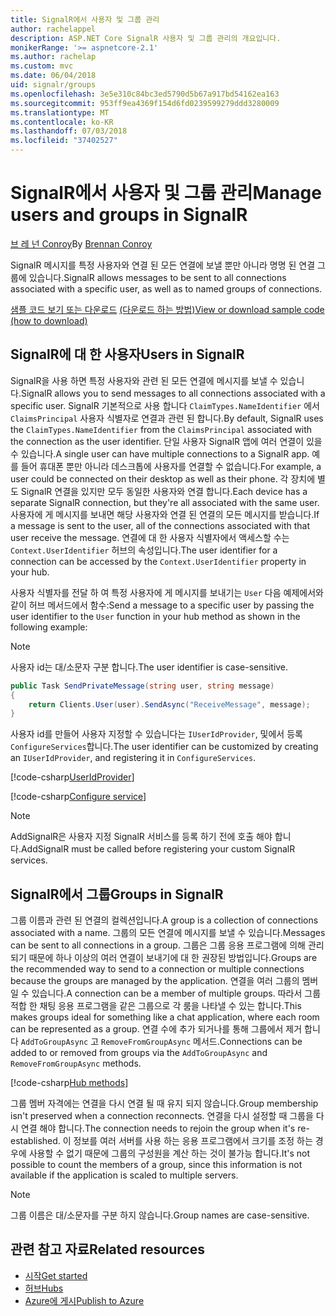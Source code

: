 ```yaml
---
title: SignalR에서 사용자 및 그룹 관리
author: rachelappel
description: ASP.NET Core SignalR 사용자 및 그룹 관리의 개요입니다.
monikerRange: '>= aspnetcore-2.1'
ms.author: rachelap
ms.custom: mvc
ms.date: 06/04/2018
uid: signalr/groups
ms.openlocfilehash: 3e5e310c84bc3ed5790d5b67a917bd54162ea163
ms.sourcegitcommit: 953ff9ea4369f154d6fd0239599279ddd3280009
ms.translationtype: MT
ms.contentlocale: ko-KR
ms.lasthandoff: 07/03/2018
ms.locfileid: "37402527"
---
```

# <a name="manage-users-and-groups-in-signalr"></a><span data-ttu-id="ccc18-103">SignalR에서 사용자 및 그룹 관리</span><span class="sxs-lookup"><span data-stu-id="ccc18-103">Manage users and groups in SignalR</span></span>

<span data-ttu-id="ccc18-104">[브 레 넌 Conroy](https://github.com/BrennanConroy)</span><span class="sxs-lookup"><span data-stu-id="ccc18-104">By [Brennan Conroy](https://github.com/BrennanConroy)</span></span>

<span data-ttu-id="ccc18-105">SignalR 메시지를 특정 사용자와 연결 된 모든 연결에 보낼 뿐만 아니라 명명 된 연결 그룹에 있습니다.</span><span class="sxs-lookup"><span data-stu-id="ccc18-105">SignalR allows messages to be sent to all connections associated with a specific user, as well as to named groups of connections.</span></span>

<span data-ttu-id="ccc18-106">[샘플 코드 보기 또는 다운로드](https://github.com/aspnet/Docs/tree/master/aspnetcore/signalr/groups/sample/) [(다운로드 하는 방법)](xref:tutorials/index#how-to-download-a-sample)</span><span class="sxs-lookup"><span data-stu-id="ccc18-106">[View or download sample code](https://github.com/aspnet/Docs/tree/master/aspnetcore/signalr/groups/sample/) [(how to download)](xref:tutorials/index#how-to-download-a-sample)</span></span>

## <a name="users-in-signalr"></a><span data-ttu-id="ccc18-107">SignalR에 대 한 사용자</span><span class="sxs-lookup"><span data-stu-id="ccc18-107">Users in SignalR</span></span>

<span data-ttu-id="ccc18-108">SignalR을 사용 하면 특정 사용자와 관련 된 모든 연결에 메시지를 보낼 수 있습니다.</span><span class="sxs-lookup"><span data-stu-id="ccc18-108">SignalR allows you to send messages to all connections associated with a specific user.</span></span> <span data-ttu-id="ccc18-109">SignalR 기본적으로 사용 합니다 `ClaimTypes.NameIdentifier` 에서 `ClaimsPrincipal` 사용자 식별자로 연결과 관련 된 합니다.</span><span class="sxs-lookup"><span data-stu-id="ccc18-109">By default, SignalR uses the `ClaimTypes.NameIdentifier` from the `ClaimsPrincipal` associated with the connection as the user identifier.</span></span> <span data-ttu-id="ccc18-110">단일 사용자 SignalR 앱에 여러 연결이 있을 수 있습니다.</span><span class="sxs-lookup"><span data-stu-id="ccc18-110">A single user can have multiple connections to a SignalR app.</span></span> <span data-ttu-id="ccc18-111">예를 들어 휴대폰 뿐만 아니라 데스크톱에 사용자를 연결할 수 없습니다.</span><span class="sxs-lookup"><span data-stu-id="ccc18-111">For example, a user could be connected on their desktop as well as their phone.</span></span> <span data-ttu-id="ccc18-112">각 장치에 별도 SignalR 연결을 있지만 모두 동일한 사용자와 연결 합니다.</span><span class="sxs-lookup"><span data-stu-id="ccc18-112">Each device has a separate SignalR connection, but they're all associated with the same user.</span></span> <span data-ttu-id="ccc18-113">사용자에 게 메시지를 보내면 해당 사용자와 연결 된 연결의 모든 메시지를 받습니다.</span><span class="sxs-lookup"><span data-stu-id="ccc18-113">If a message is sent to the user, all of the connections associated with that user receive the message.</span></span> <span data-ttu-id="ccc18-114">연결에 대 한 사용자 식별자에서 액세스할 수는 `Context.UserIdentifier` 허브의 속성입니다.</span><span class="sxs-lookup"><span data-stu-id="ccc18-114">The user identifier for a connection can be accessed by the `Context.UserIdentifier` property in your hub.</span></span>

<span data-ttu-id="ccc18-115">사용자 식별자를 전달 하 여 특정 사용자에 게 메시지를 보내기는 `User` 다음 예제에서와 같이 허브 메서드에서 함수:</span><span class="sxs-lookup"><span data-stu-id="ccc18-115">Send a message to a specific user by passing the user identifier to the `User` function in your hub method as shown in the following example:</span></span>

> [!NOTE]
> <span data-ttu-id="ccc18-116">사용자 id는 대/소문자 구분 합니다.</span><span class="sxs-lookup"><span data-stu-id="ccc18-116">The user identifier is case-sensitive.</span></span>

```csharp
public Task SendPrivateMessage(string user, string message)
{
    return Clients.User(user).SendAsync("ReceiveMessage", message);
}
```

<span data-ttu-id="ccc18-117">사용자 id를 만들어 사용자 지정할 수 있습니다는 `IUserIdProvider`, 및에서 등록 `ConfigureServices`합니다.</span><span class="sxs-lookup"><span data-stu-id="ccc18-117">The user identifier can be customized by creating an `IUserIdProvider`, and registering it in `ConfigureServices`.</span></span>

[!code-csharp[UserIdProvider](groups/sample/customuseridprovider.cs?range=4-10)]

[!code-csharp[Configure service](groups/sample/startup.cs?range=21-22,39-42)]

> [!NOTE]
> <span data-ttu-id="ccc18-118">AddSignalR은 사용자 지정 SignalR 서비스를 등록 하기 전에 호출 해야 합니다.</span><span class="sxs-lookup"><span data-stu-id="ccc18-118">AddSignalR must be called before registering your custom SignalR services.</span></span>

## <a name="groups-in-signalr"></a><span data-ttu-id="ccc18-119">SignalR에서 그룹</span><span class="sxs-lookup"><span data-stu-id="ccc18-119">Groups in SignalR</span></span>

<span data-ttu-id="ccc18-120">그룹 이름과 관련 된 연결의 컬렉션입니다.</span><span class="sxs-lookup"><span data-stu-id="ccc18-120">A group is a collection of connections associated with a name.</span></span> <span data-ttu-id="ccc18-121">그룹의 모든 연결에 메시지를 보낼 수 있습니다.</span><span class="sxs-lookup"><span data-stu-id="ccc18-121">Messages can be sent to all connections in a group.</span></span> <span data-ttu-id="ccc18-122">그룹은 그룹 응용 프로그램에 의해 관리 되기 때문에 하나 이상의 여러 연결이 보내기에 대 한 권장된 방법입니다.</span><span class="sxs-lookup"><span data-stu-id="ccc18-122">Groups are the recommended way to send to a connection or multiple connections because the groups are managed by the application.</span></span> <span data-ttu-id="ccc18-123">연결을 여러 그룹의 멤버일 수 있습니다.</span><span class="sxs-lookup"><span data-stu-id="ccc18-123">A connection can be a member of multiple groups.</span></span> <span data-ttu-id="ccc18-124">따라서 그룹 적합 한 채팅 응용 프로그램을 같은 그룹으로 각 룸을 나타낼 수 있는 합니다.</span><span class="sxs-lookup"><span data-stu-id="ccc18-124">This makes groups ideal for something like a chat application, where each room can be represented as a group.</span></span> <span data-ttu-id="ccc18-125">연결 수에 추가 되거나를 통해 그룹에서 제거 합니다 `AddToGroupAsync` 고 `RemoveFromGroupAsync` 메서드.</span><span class="sxs-lookup"><span data-stu-id="ccc18-125">Connections can be added to or removed from groups via the `AddToGroupAsync` and `RemoveFromGroupAsync` methods.</span></span>

[!code-csharp[Hub methods](groups/sample/hubs/chathub.cs?range=15-27)]

<span data-ttu-id="ccc18-126">그룹 멤버 자격에는 연결을 다시 연결 될 때 유지 되지 않습니다.</span><span class="sxs-lookup"><span data-stu-id="ccc18-126">Group membership isn't preserved when a connection reconnects.</span></span> <span data-ttu-id="ccc18-127">연결을 다시 설정할 때 그룹을 다시 연결 해야 합니다.</span><span class="sxs-lookup"><span data-stu-id="ccc18-127">The connection needs to rejoin the group when it's re-established.</span></span> <span data-ttu-id="ccc18-128">이 정보를 여러 서버를 사용 하는 응용 프로그램에서 크기를 조정 하는 경우에 사용할 수 없기 때문에 그룹의 구성원을 계산 하는 것이 불가능 합니다.</span><span class="sxs-lookup"><span data-stu-id="ccc18-128">It's not possible to count the members of a group, since this information is not available if the application is scaled to multiple servers.</span></span>

> [!NOTE]
> <span data-ttu-id="ccc18-129">그룹 이름은 대/소문자를 구분 하지 않습니다.</span><span class="sxs-lookup"><span data-stu-id="ccc18-129">Group names are case-sensitive.</span></span>

## <a name="related-resources"></a><span data-ttu-id="ccc18-130">관련 참고 자료</span><span class="sxs-lookup"><span data-stu-id="ccc18-130">Related resources</span></span>

* [<span data-ttu-id="ccc18-131">시작</span><span class="sxs-lookup"><span data-stu-id="ccc18-131">Get started</span></span>](xref:tutorials/signalr)
* [<span data-ttu-id="ccc18-132">허브</span><span class="sxs-lookup"><span data-stu-id="ccc18-132">Hubs</span></span>](xref:signalr/hubs)
* [<span data-ttu-id="ccc18-133">Azure에 게시</span><span class="sxs-lookup"><span data-stu-id="ccc18-133">Publish to Azure</span></span>](xref:signalr/publish-to-azure-web-app)
